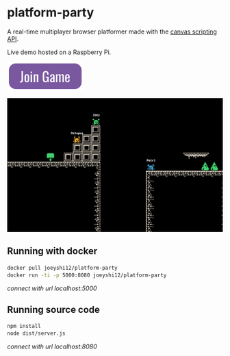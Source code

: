 # platform-party

A real-time multiplayer browser platformer made with the
<a href="https://developer.mozilla.org/en-US/docs/Web/HTML/Element/canvas">canvas scripting API</a>.

Live demo hosted on a Raspberry Pi.

<a href="http://platform-party.joeyshi.xyz:1337">
    <img src="./assets/join_game.png" width=178 alt="platform-party"/>
</a>


![Platform Party](./assets/snapshot.png)


## Running with docker
```bash
docker pull joeyshi12/platform-party
docker run -ti -p 5000:8080 joeyshi12/platform-party
```
*connect with url localhost:5000*


## Running source code
```bash
npm install
node dist/server.js
```
*connect with url localhost:8080*
